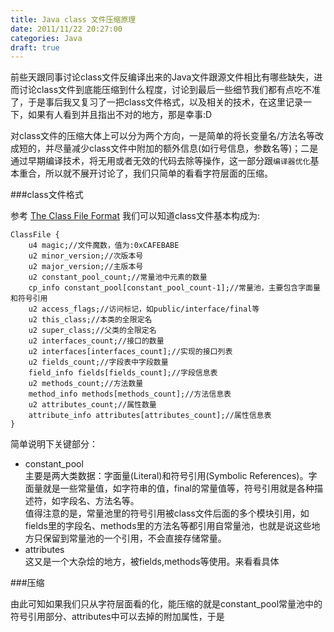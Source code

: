 ```yaml
---
title: Java class 文件压缩原理
date: 2011/11/22 20:27:00
categories: Java
draft: true
---
```

前些天跟同事讨论class文件反编译出来的Java文件跟源文件相比有哪些缺失，进而讨论class文件到底能压缩到什么程度，讨论到最后一些细节我们都有点吃不准了，于是事后我又复习了一把class文件格式，以及相关的技术，在这里记录一下，如果有人看到并且指出不对的地方，那是幸事:D

对class文件的压缩大体上可以分为两个方向，一是简单的将长变量名/方法名等改成短的，并尽量减少class文件中附加的额外信息(如行号信息，参数名等)；二是通过早期编译技术，将无用或者无效的代码去除等操作，这一部分跟<code>编译器优化</code>基本重合，所以就不展开讨论了，我们只简单的看看字符层面的压缩。

###class文件格式

参考 [The Class File Format](http://java.sun.com/docs/books/jvms/second_edition/html/ClassFile.doc.html) 我们可以知道class文件基本构成为:  

    ClassFile {
    	u4 magic;//文件魔数，值为:0xCAFEBABE
    	u2 minor_version;//次版本号
    	u2 major_version;//主版本号
    	u2 constant_pool_count;//常量池中元素的数量
    	cp_info constant_pool[constant_pool_count-1];//常量池，主要包含字面量和符号引用
    	u2 access_flags;//访问标记，如public/interface/final等
    	u2 this_class;//本类的全限定名
    	u2 super_class;//父类的全限定名
    	u2 interfaces_count;//接口的数量
    	u2 interfaces[interfaces_count];//实现的接口列表
    	u2 fields_count;//字段表中字段数量
    	field_info fields[fields_count];//字段信息表
    	u2 methods_count;//方法数量
    	method_info methods[methods_count];//方法信息表
    	u2 attributes_count;//属性数量
    	attribute_info attributes[attributes_count];//属性信息表
    }

简单说明下关键部分：
  
* constant\_pool  
  主要是两大类数据：字面量(Literal)和符号引用(Symbolic References)。字面量就是一些常量值，如字符串的值，final的常量值等，符号引用就是各种描述符，如字段名、方法名等。  
  值得注意的是，常量池里的符号引用被class文件后面的多个模块引用，如fields里的字段名、methods里的方法名等都引用自常量池，也就是说这些地方只保留到常量池的一个引用，不会直接存储常量。
* attributes  
 这又是一个大杂烩的地方，被fields,methods等使用。来看看具体

###压缩

由此可知如果我们只从字符层面看的化，能压缩的就是constant_pool常量池中的符号引用部分、attributes中可以去掉的附加属性，于是
